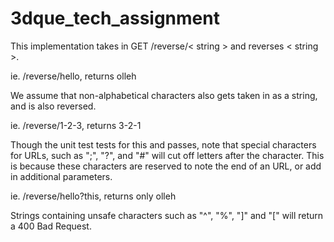 # 3dque_tech_assignment

This implementation takes in GET /reverse/< string > and reverses < string >.

ie. /reverse/hello, returns olleh

We assume that non-alphabetical characters also gets taken in as a string, and is also reversed.

ie. /reverse/1-2-3, returns 3-2-1

Though the unit test tests for this and passes, note that special characters for URLs, such as ";", "?", and "#" will cut off letters after the character. This is because these characters are reserved to note the end of an URL, or add in additional parameters.

ie. /reverse/hello?this, returns only olleh

Strings containing unsafe characters such as "^", "%", "]" and "[" will return a 400 Bad Request.
